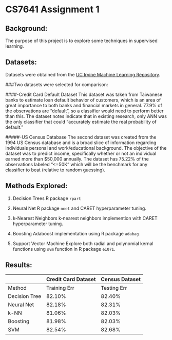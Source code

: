 # CS7641 Assignment 1

## Background: 
The purpose of this project is to explore some techniques in supervised learning.

## Datasets:
Datasets were obtained from the [UC Irvine Machine Learning Repository](http://archive.ics.uci.edu/).

###Two datasets were selected for comparison:

####-Credit Card Default Dataset 
This dataset was taken from Taiwanese banks to estimate loan default behavior of customers, which is an area of great importance to both banks and financial markets in general. 77.9% of the observations are “default”, so a classifier would need to perform better than this. The dataset notes indicate that in existing research, only ANN was the only classifier that could “accurately estimate the real probability of default.”  


#####-US Census Database 
The second dataset was created from the 1994 US Census database and is a broad slice of information regarding individuals personal and work/educational background.  The objective of the dataset was to predict income, specifically whether or not an individual earned more than $50,000 annually.  The dataset has 75.22% of the observations labeled “<=50K” which will be the benchmark for any classifier to beat (relative to random guessing).


## Methods Explored:
1. Decision Trees
R package `rpart`

2. Neural Net
R package `nnet` and CARET hyperparameter tuning.

3. k-Nearest Neighbors
k-nearest neighbors implemention with CARET hyperparameter tuning.

4. Boosting
Adaboost implementation using R package `adabag`

5. Support Vector Machine
Explore both radial and polynomial kernal functions using `svm` function in R package `e1071`.

## Results:

| |Credit Card Dataset| Census Dataset|
|--|------------------|---------------|
|Method|  Training Err| Testing Err | Training Err | Testing Err |
|Decision Tree| 82.10% | 82.40% | 86.94% | 86.06% |
|Neural Net| 82.18% |82.31%  |85.98% |86.16% |
|k-NN| 81.06% |82.03% |82.80% |82.43% |
|Boosting|81.98% |82.03% |86.06% |86.01% |
|SVM | 82.54% |82.68% |85.41% |85.50% |


